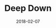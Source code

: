 ---
layout: inner
position: left
title: 'Deep Down'
description: 'A tribute to Commando (NES). This is the first game that I have ever developed!'
date: 2018-02-07
year: '2018'
tags: C++ SDL
featured_image: '/img/posts/Commando.gif'
project_link: 'https://sandruski.github.io/gets-name-/'
button_text: 'Website'
button_icon: 'github'
individual_contribution:
    - Enemies
    - Items (placed in the floor and dropped by enemies)
    - Player grenade
    - Secret rooms
    - Camera
    - Spawn points
    - Main menu
---